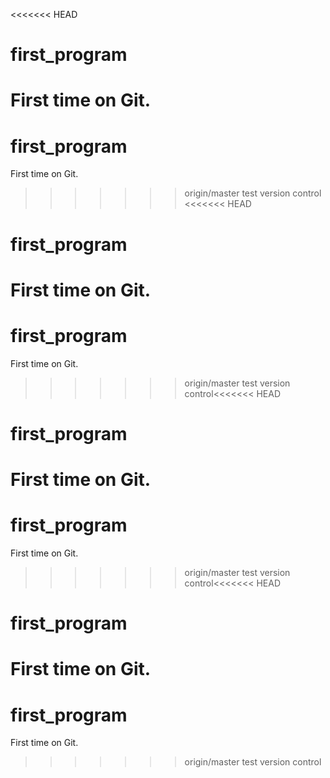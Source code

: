 <<<<<<< HEAD
# first_program
First time on Git. 
=======
# first_program
First time on Git. 
>>>>>>> origin/master
test version control
<<<<<<< HEAD
# first_program
First time on Git. 
=======
# first_program
First time on Git. 
>>>>>>> origin/master
test version control<<<<<<< HEAD
# first_program
First time on Git. 
=======
# first_program
First time on Git. 
>>>>>>> origin/master
test version control<<<<<<< HEAD
# first_program
First time on Git. 
=======
# first_program
First time on Git. 
>>>>>>> origin/master
test version control